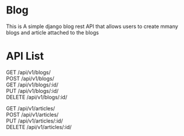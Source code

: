 # Blog
This is A simple django blog rest API that allows users to create mmany blogs and article attached to the blogs

# API List
GET /api/v1/blogs/   
POST /api/v1/blogs/    
GET /api/v1/blogs/:id/   
PUT /api/v1/blogs/:id/  
DELETE /api/v1/blogs/:id/  

GET /api/v1/articles/  
POST /api/v1/articles/   
PUT /api/v1/articles/:id/  
DELETE /api/v1/articles/:id/  
